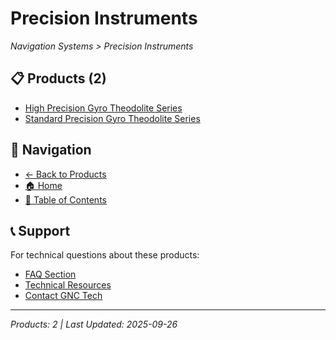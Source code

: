 # Precision Instruments

*Navigation Systems > Precision Instruments*

## 📋 Products (2)

- [High Precision Gyro Theodolite Series](gyro-theodolite-high-precision-ywj01jg.md)
- [Standard Precision Gyro Theodolite Series](gyro-theodolite-standard-ywj01zb.md)

## 🔗 Navigation

- [← Back to Products](../../README.md)
- [🏠 Home](../../../README.md)
- [📑 Table of Contents](../../../Table-of-Contents.md)

## 📞 Support

For technical questions about these products:
- [FAQ Section](../../../faq/README.md)
- [Technical Resources](../../../resources/README.md)
- [Contact GNC Tech](https://www.gnc-tech.com/contact)

---
*Products: 2 | Last Updated: 2025-09-26*
